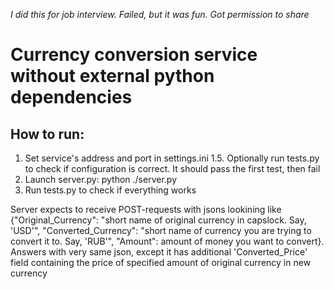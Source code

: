 *I did this for job interview. Failed, but it was fun. Got permission to share*

# Currency conversion service without external python dependencies

## How to run:

1. Set service's address and port in settings.ini
1.5. Optionally run tests.py to check if configuration is correct. It should pass the first test, then fail
2. Launch server.py: python ./server.py
3. Run tests.py to check if everything works

Server expects to receive POST-requests with jsons lookining like {"Original_Currency": "short name of original currency in capslock. Say, 'USD'", "Converted_Currency": "short name of currency you are trying to convert it to. Say, 'RUB'", "Amount": amount of money you want to convert}. Answers with very same json, except it has additional 'Converted_Price' field containing the price of specified amount of original currency in new currency

